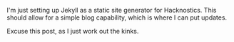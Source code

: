 I'm just setting up Jekyll as a static site generator for Hacknostics. This should allow for a simple blog capability, which is where I can put updates.

Excuse this post, as I just work out the kinks.